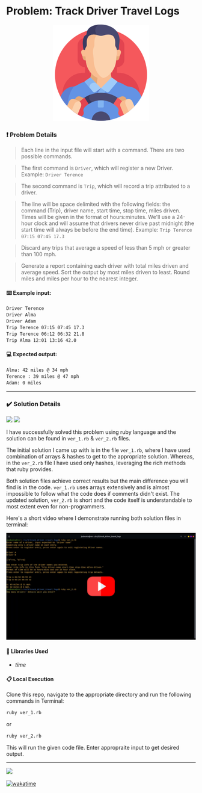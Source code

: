 # Problem: Track Driver Travel Logs

<div align="center">
  <img src="assets/project_logo.png" />
</div>

### ❗ Problem Details

> Each line in the input file will start with a command. There are two
> possible commands.

> The first command is `Driver`, which will register a new Driver.
> Example: `Driver Terence`

> The second command is `Trip`, which will record a trip attributed to a
> driver.

> The line will be space delimited with the following fields:
> the command (Trip), driver name, start time, stop time, miles driven.
> Times will be given in the format of hours:minutes. We'll use a
> 24-hour clock and will assume that drivers never drive past midnight
> (the start time will always be before the end time).
> Example: `Trip Terence 07:15 07:45 17.3`

> Discard any trips that average a speed of less than 5 mph or greater
> than 100 mph.

> Generate a report containing each driver with total miles driven and
> average speed. Sort the output by most miles driven to least. Round
> miles and miles per hour to the nearest integer.

#### ⌨️ Example input:

```bash
Driver Terence
Driver Alma
Driver Adam
Trip Terence 07:15 07:45 17.3
Trip Terence 06:12 06:32 21.8
Trip Alma 12:01 13:16 42.0
```

#### 💻 Expected output:

```bash
Alma: 42 miles @ 34 mph
Terence : 39 miles @ 47 mph
Adam: 0 miles
```

---

### ✔️ Solution Details

<img src="https://img.shields.io/badge/Ruby2-CC342D?style=for-the-badge&logo=ruby&logoColor=white" />
<img src="https://img.shields.io/badge/Ruby3-CC342D?style=for-the-badge&logo=ruby&logoColor=white" />

I have successfully solved this problem using ruby language and the solution can be found in `ver_1.rb` & `ver_2.rb` files.

The initial solution I came up with is in the file `ver_1.rb`, where I have used combination of arrays & hashes to get to the appropriate solution. Whereas, in the `ver_2.rb` file I have used only hashes, leveraging the rich methods that ruby provides.

Both solution files achieve correct results but the main difference you will find is in the code. `ver_1.rb` uses arrays extensively and is almost impossible to follow what the code does if comments didn't exist. The updated solution, `ver_2.rb` is short and the code itself is understandable to most extent even for non-programmers.

Here's a short video where I demonstrate running both solution files in terminal:

[![Video Thumbnail](assets/yt-thumbnail.png)](https://www.youtube.com/watch?v=QUsJcMB4z5E "Track Driver Travel Logs")

#### 💎 Libraries Used

- _time_

#### 📋 Local Execution

Clone this repo, navigate to the appropriate directory and run the following commands in Terminal:

```bash
ruby ver_1.rb
```

or

```bash
ruby ver_2.rb
```

This will run the given code file. Enter appropraite input to get desired output.

---

![](https://visitor-badge-reloaded.herokuapp.com/badge?page_id=juzershakir.track_driving_history&color=000000&lcolor=000000&style=for-the-badge&logo=Github)

<a href="https://wakatime.com/badge/github/JuzerShakir/track_driving_history"><img src="https://wakatime.com/badge/github/JuzerShakir/track_driving_history.svg" alt="wakatime"></a>
